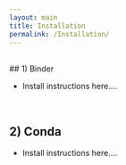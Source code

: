 ```yaml
---
layout: main
title: Installation
permalink: /Installation/
---
```

<br />
## 1) Binder

- Install instructions here....

<br />

## 2) Conda

- Install instructions here....


